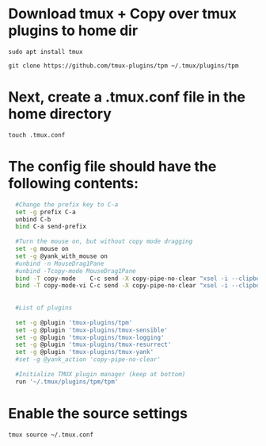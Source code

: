 # Download tmux + Copy over tmux plugins to home dir

`sudo apt install tmux`

`git clone https://github.com/tmux-plugins/tpm ~/.tmux/plugins/tpm`

# Next, create a .tmux.conf file in the home directory

`touch .tmux.conf`

# The config file should have the following contents:
```bash
  #Change the prefix key to C-a
  set -g prefix C-a
  unbind C-b
  bind C-a send-prefix
  
  #Turn the mouse on, but without copy mode dragging
  set -g mouse on
  set -g @yank_with_mouse on
  #unbind -n MouseDrag1Pane
  #unbind -Tcopy-mode MouseDrag1Pane
  bind -T copy-mode    C-c send -X copy-pipe-no-clear "xsel -i --clipboard"
  bind -T copy-mode-vi C-c send -X copy-pipe-no-clear "xsel -i --clipboard"
  
  
  #List of plugins
  
  set -g @plugin 'tmux-plugins/tpm'
  set -g @plugin 'tmux-plugins/tmux-sensible'
  set -g @plugin 'tmux-plugins/tmux-logging'
  set -g @plugin 'tmux-plugins/tmux-resurrect'
  set -g @plugin 'tmux-plugins/tmux-yank'
  #set -g @yank_action 'copy-pipe-no-clear'
  
  #Initialize TMUX plugin manager (keep at bottom)
  run '~/.tmux/plugins/tpm/tpm'
```

# Enable the source settings
`tmux source ~/.tmux.conf`
